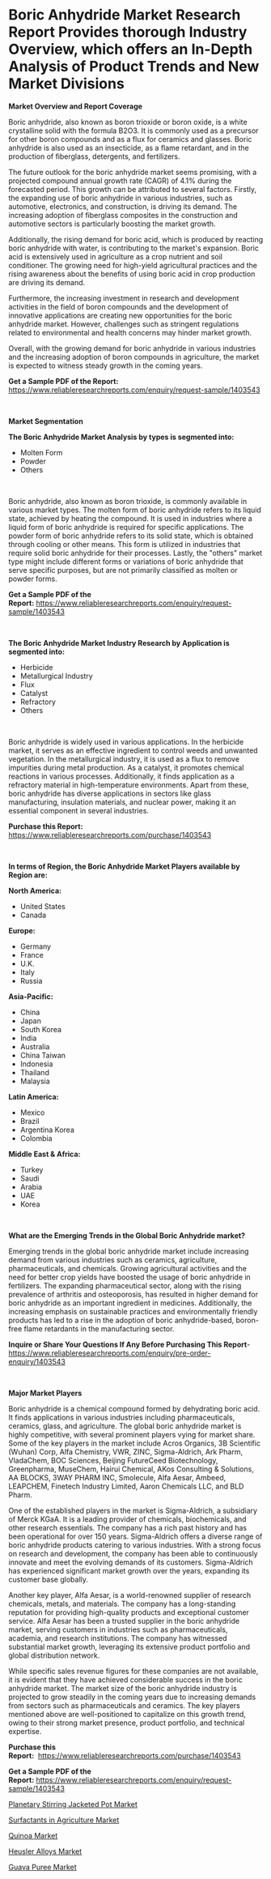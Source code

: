 <p><h1>Boric Anhydride Market Research Report Provides thorough Industry Overview, which offers an In-Depth Analysis of Product Trends and New Market Divisions</h1></p><p><strong>Market Overview and Report Coverage</strong></p>
<p><p>Boric anhydride, also known as boron trioxide or boron oxide, is a white crystalline solid with the formula B2O3. It is commonly used as a precursor for other boron compounds and as a flux for ceramics and glasses. Boric anhydride is also used as an insecticide, as a flame retardant, and in the production of fiberglass, detergents, and fertilizers.</p><p>The future outlook for the boric anhydride market seems promising, with a projected compound annual growth rate (CAGR) of 4.1% during the forecasted period. This growth can be attributed to several factors. Firstly, the expanding use of boric anhydride in various industries, such as automotive, electronics, and construction, is driving its demand. The increasing adoption of fiberglass composites in the construction and automotive sectors is particularly boosting the market growth.</p><p>Additionally, the rising demand for boric acid, which is produced by reacting boric anhydride with water, is contributing to the market's expansion. Boric acid is extensively used in agriculture as a crop nutrient and soil conditioner. The growing need for high-yield agricultural practices and the rising awareness about the benefits of using boric acid in crop production are driving its demand.</p><p>Furthermore, the increasing investment in research and development activities in the field of boron compounds and the development of innovative applications are creating new opportunities for the boric anhydride market. However, challenges such as stringent regulations related to environmental and health concerns may hinder market growth.</p><p>Overall, with the growing demand for boric anhydride in various industries and the increasing adoption of boron compounds in agriculture, the market is expected to witness steady growth in the coming years.</p></p>
<p><strong>Get a Sample PDF of the Report:</strong> <a href="https://www.reliableresearchreports.com/enquiry/request-sample/1403543">https://www.reliableresearchreports.com/enquiry/request-sample/1403543</a></p>
<p>&nbsp;</p>
<p><strong>Market Segmentation</strong></p>
<p><strong>The Boric Anhydride Market Analysis by types is segmented into:</strong></p>
<p><ul><li>Molten Form</li><li>Powder</li><li>Others</li></ul></p>
<p>&nbsp;</p>
<p><p>Boric anhydride, also known as boron trioxide, is commonly available in various market types. The molten form of boric anhydride refers to its liquid state, achieved by heating the compound. It is used in industries where a liquid form of boric anhydride is required for specific applications. The powder form of boric anhydride refers to its solid state, which is obtained through cooling or other means. This form is utilized in industries that require solid boric anhydride for their processes. Lastly, the "others" market type might include different forms or variations of boric anhydride that serve specific purposes, but are not primarily classified as molten or powder forms.</p></p>
<p><strong>Get a Sample PDF of the Report:</strong>&nbsp;<a href="https://www.reliableresearchreports.com/enquiry/request-sample/1403543">https://www.reliableresearchreports.com/enquiry/request-sample/1403543</a></p>
<p>&nbsp;</p>
<p><strong>The Boric Anhydride Market Industry Research by Application is segmented into:</strong></p>
<p><ul><li>Herbicide</li><li>Metallurgical Industry</li><li>Flux</li><li>Catalyst</li><li>Refractory</li><li>Others</li></ul></p>
<p>&nbsp;</p>
<p><p>Boric anhydride is widely used in various applications. In the herbicide market, it serves as an effective ingredient to control weeds and unwanted vegetation. In the metallurgical industry, it is used as a flux to remove impurities during metal production. As a catalyst, it promotes chemical reactions in various processes. Additionally, it finds application as a refractory material in high-temperature environments. Apart from these, boric anhydride has diverse applications in sectors like glass manufacturing, insulation materials, and nuclear power, making it an essential component in several industries.</p></p>
<p><strong>Purchase this Report:</strong>&nbsp; <a href="https://www.reliableresearchreports.com/purchase/1403543">https://www.reliableresearchreports.com/purchase/1403543</a></p>
<p>&nbsp;</p>
<p><strong>In terms of Region, the Boric Anhydride Market Players available by Region are:</strong></p>
<p>
    <p> <strong> North America: </strong>
        <ul>
            <li>United States</li>
            <li>Canada</li>
        </ul>
        </p> 
    <p> <strong> Europe: </strong>
        <ul>
            <li>Germany</li>
            <li>France</li>
            <li>U.K.</li>
            <li>Italy</li>
            <li>Russia</li>
        </ul>
        </p> 
    <p> <strong> Asia-Pacific: </strong>
        <ul>
            <li>China</li>
            <li>Japan</li>
            <li>South Korea</li>
            <li>India</li>
            <li>Australia</li>
            <li>China Taiwan</li>
            <li>Indonesia</li>
            <li>Thailand</li>
            <li>Malaysia</li>
        </ul>
        </p> 
    <p> <strong> Latin America: </strong>
        <ul>
            <li>Mexico</li>
            <li>Brazil</li>
            <li>Argentina Korea</li>
            <li>Colombia</li>
        </ul>
        </p> 
    <p> <strong> Middle East & Africa: </strong>
        <ul>
            <li>Turkey</li>
            <li>Saudi</li>
            <li>Arabia</li>
            <li>UAE</li>
            <li>Korea</li>
        </ul>
    </p>
    </p>
<p>&nbsp;</p>
<p><strong>What are the Emerging Trends in the Global Boric Anhydride market?</strong></p>
<p><p>Emerging trends in the global boric anhydride market include increasing demand from various industries such as ceramics, agriculture, pharmaceuticals, and chemicals. Growing agricultural activities and the need for better crop yields have boosted the usage of boric anhydride in fertilizers. The expanding pharmaceutical sector, along with the rising prevalence of arthritis and osteoporosis, has resulted in higher demand for boric anhydride as an important ingredient in medicines. Additionally, the increasing emphasis on sustainable practices and environmentally friendly products has led to a rise in the adoption of boric anhydride-based, boron-free flame retardants in the manufacturing sector.</p></p>
<p><strong>Inquire or Share Your Questions If Any Before Purchasing This Report</strong>- <a href="https://www.reliableresearchreports.com/enquiry/pre-order-enquiry/1403543">https://www.reliableresearchreports.com/enquiry/pre-order-enquiry/1403543</a></p>
<p>&nbsp;</p>
<p><strong>Major Market Players</strong></p>
<p><p>Boric anhydride is a chemical compound formed by dehydrating boric acid. It finds applications in various industries including pharmaceuticals, ceramics, glass, and agriculture. The global boric anhydride market is highly competitive, with several prominent players vying for market share. Some of the key players in the market include Acros Organics, 3B Scientific (Wuhan) Corp, Alfa Chemistry, VWR, ZINC, Sigma-Aldrich, Ark Pharm, VladaChem, BOC Sciences, Beijing FutureCeed Biotechnology, Greenpharma, MuseChem, Hairui Chemical, AKos Consulting & Solutions, AA BLOCKS, 3WAY PHARM INC, Smolecule, Alfa Aesar, Ambeed, LEAPCHEM, Finetech Industry Limited, Aaron Chemicals LLC, and BLD Pharm.</p><p>One of the established players in the market is Sigma-Aldrich, a subsidiary of Merck KGaA. It is a leading provider of chemicals, biochemicals, and other research essentials. The company has a rich past history and has been operational for over 150 years. Sigma-Aldrich offers a diverse range of boric anhydride products catering to various industries. With a strong focus on research and development, the company has been able to continuously innovate and meet the evolving demands of its customers. Sigma-Aldrich has experienced significant market growth over the years, expanding its customer base globally.</p><p>Another key player, Alfa Aesar, is a world-renowned supplier of research chemicals, metals, and materials. The company has a long-standing reputation for providing high-quality products and exceptional customer service. Alfa Aesar has been a trusted supplier in the boric anhydride market, serving customers in industries such as pharmaceuticals, academia, and research institutions. The company has witnessed substantial market growth, leveraging its extensive product portfolio and global distribution network.</p><p>While specific sales revenue figures for these companies are not available, it is evident that they have achieved considerable success in the boric anhydride market. The market size of the boric anhydride industry is projected to grow steadily in the coming years due to increasing demands from sectors such as pharmaceuticals and ceramics. The key players mentioned above are well-positioned to capitalize on this growth trend, owing to their strong market presence, product portfolio, and technical expertise.</p></p>
<p><strong>Purchase this Report:</strong>&nbsp;&nbsp;<a href="https://www.reliableresearchreports.com/purchase/1403543">https://www.reliableresearchreports.com/purchase/1403543</a></p>
<p></p>
<p><strong>Get a Sample PDF of the Report:</strong>&nbsp;<a href="https://www.reliableresearchreports.com/enquiry/request-sample/1403543">https://www.reliableresearchreports.com/enquiry/request-sample/1403543</a></p>
<p><p><a href="https://github.com/tamvrosiya/Market-Research-Report-List-1/blob/main/planetary-stirring-jacketed-pot-market.md">Planetary Stirring Jacketed Pot Market</a></p><p><a href="https://medium.com/@keenanmarks2023/decoding-surfactants-in-agriculture-market-metrics-market-share-trends-and-growth-patterns-5935fd264449">Surfactants in Agriculture Market</a></p><p><a href="https://medium.com/@chasegibson1901/decoding-quinoa-market-metrics-market-share-trends-and-growth-patterns-5770df526559">Quinoa Market</a></p><p><a href="https://github.com/dringals/Market-Research-Report-List-1/blob/main/heusler-alloys-market.md">Heusler Alloys Market</a></p><p><a href="https://medium.com/@joshuahintz2023/guava-puree-market-analysis-and-sze-forecasted-for-period-from-2023-to-2030-37c423e9d649">Guava Puree Market</a></p></p>